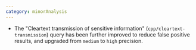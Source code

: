 ```yaml
---
category: minorAnalysis
---
```

* The "Cleartext transmission of sensitive information" (`cpp/cleartext-transmission`) query has been further improved to reduce false positive results, and upgraded from `medium` to `high` precision.